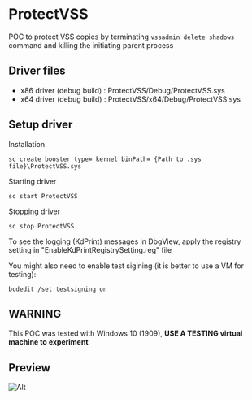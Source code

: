 # ProtectVSS
POC to protect VSS copies by terminating `vssadmin delete shadows` command and killing the initiating parent process

## Driver files
* x86 driver (debug build) : ProtectVSS/Debug/ProtectVSS.sys
* x64 driver (debug build) : ProtectVSS/x64/Debug/ProtectVSS.sys

## Setup driver

Installation

`sc create booster type= kernel binPath= {Path to .sys file}\ProtectVSS.sys`

Starting driver

`sc start ProtectVSS`

Stopping driver

`sc stop ProtectVSS`

To see the logging (KdPrint) messages in DbgView, apply the registry setting in "EnableKdPrintRegistrySetting.reg" file

You might also need to enable test sigining (it is better to use a VM for testing):

`bcdedit /set testsigning on`

## WARNING
This POC was tested with Windows 10 (1909), **USE A TESTING virtual machine to experiment**

## Preview

![Alt](https://github.com/nshalabi/ProtectVSS/blob/master/Media/Demo.ProtectVSS.gif "Preview")